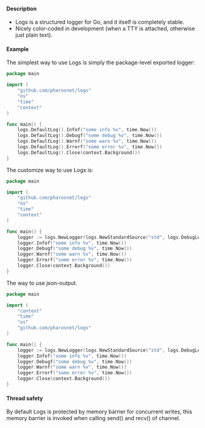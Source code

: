 
#### Description
 
* Logs is a structured logger for Go, and it itself is completely stable.
* Nicely color-coded in development (when a TTY is attached, otherwise just
  plain text).

#### Example

The simplest way to use Logs is simply the package-level exported logger:
```go
package main

import (
	"github.com/pharosnet/logs"
	"os"
	"time"
	"context"
)

func main() {
    logs.DefaultLog().Infof("some info %v", time.Now())
	logs.DefaultLog().Debugf("some debug %v", time.Now())
	logs.DefaultLog().Warnf("some warn %v", time.Now())
	logs.DefaultLog().Errorf("some error %v", time.Now())
	logs.DefaultLog().Close(context.Background())
}

```

The customize way to use Logs is:
```go
package main

import (
	"github.com/pharosnet/logs"
	"os"
	"time"
	"context"
)

func main() {
    logger := logs.NewLogger(logs.NewStandardSource("std", logs.DebugLevel, logs.NewFlyChannel(logs.NewStandardSink())))
	logger.Infof("some info %v", time.Now())
	logger.Debugf("some debug %v", time.Now())
	logger.Warnf("some warn %v", time.Now())
	logger.Errorf("some error %v", time.Now())
	logger.Close(context.Background())    
}

```

The way to use json-output.

```go
package main

import (
	"context"
    "time"
    "os"
    "github.com/pharosnet/logs"
)

func main() {
    logger := logs.NewLogger(logs.NewStandardSource("std", logs.DebugLevel, logs.NewFlyChannel(logs.NewJsonSink())))
    logger.Infof("some info %v", time.Now())
    logger.Debugf("some debug %v", time.Now())
    logger.Warnf("some warn %v", time.Now())
    logger.Errorf("some error %v", time.Now())
    logger.Close(context.Background())
}

```

#### Thread safety

By default Logs is protected by memory barrier for concurrent writes, this memory barrier is invoked when calling send() and recv() of channel.


